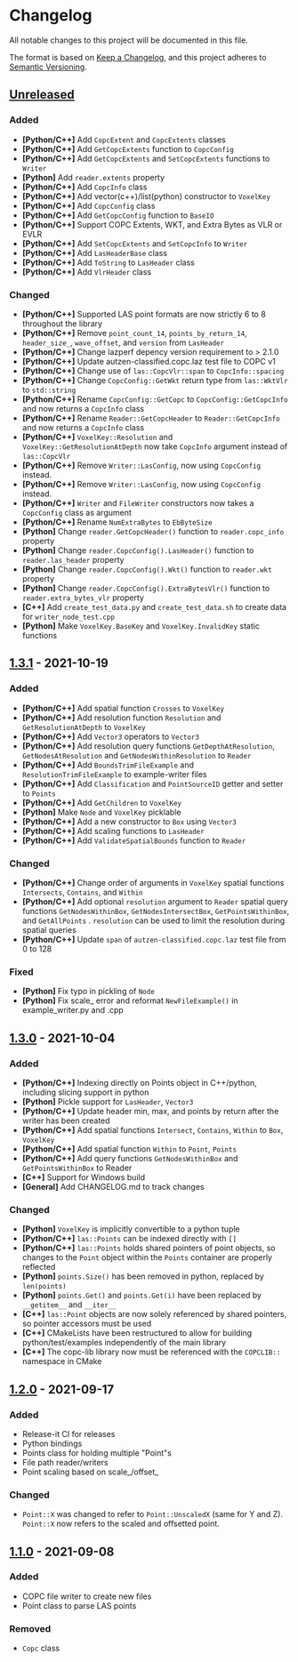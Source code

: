 # Changelog

All notable changes to this project will be documented in this file.

The format is based on [Keep a Changelog](https://keepachangelog.com/en/1.0.0/),
and this project adheres to [Semantic Versioning](https://semver.org/spec/v2.0.0.html).

## [Unreleased]

### Added

- **\[Python/C++\]** Add `CopcExtent` and `CopcExtents` classes
- **\[Python/C++\]** Add `GetCopcExtents` function to `CopcConfig`
- **\[Python/C++\]** Add `GetCopcExtents` and `SetCopcExtents` functions to `Writer`
- **\[Python\]** Add `reader.extents` property
- **\[Python/C++\]** Add `CopcInfo` class
- **\[Python/C++\]** Add vector(c++)/list(python) constructor to `VoxelKey`
- **\[Python/C++\]** Add `CopcConfig` class
- **\[Python/C++\]** Add `GetCopcConfig` function to `BaseIO`
- **\[Python/C++\]** Support COPC Extents, WKT, and Extra Bytes as VLR or EVLR
- **\[Python/C++\]** Add `SetCopcExtents` and `SetCopcInfo` to `Writer`
- **\[Python/C++\]** Add `LasHeaderBase` class
- **\[Python/C++\]** Add `ToString` to `LasHeader` class
- **\[Python/C++\]** Add `VlrHeader` class

### Changed

- **\[Python/C++\]** Supported LAS point formats are now strictly 6 to 8 throughout the library
- **\[Python/C++\]** Remove `point_count_14`, `points_by_return_14`, `header_size_`, `wave_offset`, and `version` from `LasHeader`
- **\[Python/C++\]** Change lazperf depency version requirement to > 2.1.0
- **\[Python/C++\]** Update autzen-classified.copc.laz test file to COPC v1
- **\[Python/C++\]** Change use of `las::CopcVlr::span` to `CopcInfo::spacing`
- **\[Python/C++\]** Change `CopcConfig::GetWkt` return type from `las::WktVlr` to `std::string`
- **\[Python/C++\]** Rename `CopcConfig::GetCopc` to `CopcConfig::GetCopcInfo` and now returns a `CopcInfo` class
- **\[Python/C++\]** Rename `Reader::GetCopcHeader` to `Reader::GetCopcInfo` and now returns a `CopcInfo` class
- **\[Python/C++\]** `VoxelKey::Resolution` and `VoxelKey::GetResolutionAtDepth`  now take `CopcInfo` argument instead of `las::CopcVlr`
- **\[Python/C++\]** Remove `Writer::LasConfig`, now using `CopcConfig` instead.
- **\[Python/C++\]** Remove `Writer::LasConfig`, now using `CopcConfig` instead.
- **\[Python/C++\]** `Writer` and `FileWriter` constructors now takes a `CopcConfig` class as argument
- **\[Python/C++\]** Rename `NumExtraBytes` to `EbByteSize`
- **\[Python\]** Change `reader.GetCopcHeader()` function to `reader.copc_info` property
- **\[Python\]** Change `reader.CopcConfig().LasHeader()` function to `reader.las_header` property
- **\[Python\]** Change `reader.CopcConfig().Wkt()` function to `reader.wkt` property
- **\[Python\]** Change `reader.CopcConfig().ExtraBytesVlr()` function to `reader.extra_bytes_vlr` property
- **\[C++\]** Add `create_test_data.py` and `create_test_data.sh` to create data for `writer_node_test.cpp`
- **\[Python\]** Make `VoxelKey.BaseKey` and `VoxelKey.InvalidKey` static functions

## [1.3.1] - 2021-10-19

### Added

- **\[Python/C++\]** Add spatial function `Crosses` to `VoxelKey`
- **\[Python/C++\]** Add resolution function `Resolution` and `GetResolutionAtDepth` to `VoxelKey`
- **\[Python/C++\]** Add `Vector3` operators to `Vector3`
- **\[Python/C++\]** Add resolution query functions `GetDepthAtResolution`, `GetNodesAtResolution` and `GetNodesWithinResolution` to `Reader`
- **\[Python/C++\]** Add `BoundsTrimFileExample` and `ResolutionTrimFileExample` to example-writer files
- **\[Python/C++\]** Add `Classification` and `PointSourceID` getter and setter to `Points`
- **\[Python/C++\]** Add `GetChildren` to `VoxelKey`
- **\[Python\]** Make `Node` and `VoxelKey` picklable
- **\[Python/C++\]** Add a new constructor to `Box` using `Vector3`
- **\[Python/C++\]** Add scaling functions to `LasHeader`
- **\[Python/C++\]** Add `ValidateSpatialBounds` function to `Reader`

### Changed

- **\[Python/C++\]** Change order of arguments in `VoxelKey` spatial functions `Intersects`, `Contains`, and `Within`
- **\[Python/C++\]** Add optional `resolution` argument to `Reader` spatial query functions `GetNodesWithinBox`, `GetNodesIntersectBox`, `GetPointsWithinBox`, and `GetAllPoints` . `resolution` can be used to limit the resolution during spatial queries
- **\[Python/C++\]** Update `span` of `autzen-classified.copc.laz` test file from 0 to 128

### Fixed

- **\[Python\]** Fix typo in pickling of `Node`
- **\[Python\]** Fix scale_ error and reformat `NewFileExample()` in example_writer.py and .cpp

## [1.3.0] - 2021-10-04

### Added

- **\[Python/C++\]** Indexing directly on Points object in C++/python, including slicing support in python
- **\[Python\]** Pickle support for `LasHeader`, `Vector3`
- **\[Python/C++\]** Update header min, max, and points by return after the writer has been created
- **\[Python/C++\]** Add spatial functions `Intersect`, `Contains`, `Within` to `Box`, `VoxelKey`
- **\[Python/C++\]** Add spatial function `Within` to `Point`, `Points`
- **\[Python/C++\]** Add query functions `GetNodesWithinBox` and `GetPointsWithinBox` to Reader
- **\[C++\]** Support for Windows build
- **\[General\]** Add CHANGELOG.md to track changes

### Changed

- **\[Python\]** `VoxelKey` is implicitly convertible to a python tuple
- **\[Python/C++\]** `las::Points` can be indexed directly with `[]`
- **\[Python/C++\]** `las::Points` holds shared pointers of point objects, so changes to the `Point` object within the `Points` container are properly reflected
- **\[Python\]** `points.Size()` has been removed in python, replaced by `len(points)`
- **\[Python\]** `points.Get()` and `points.Get(i)` have been replaced by `__getitem__` and `__iter__`
- **\[C++\]** `las::Point` objects are now solely referenced by shared pointers, so pointer accessors must be used
- **\[C++\]** CMakeLists have been restructured to allow for building python/test/examples independently of the main library
- **\[C++\]** The copc-lib library now must be referenced with the `COPCLIB::` namespace in CMake

## [1.2.0] - 2021-09-17

### Added

- Release-it CI for releases
- Python bindings
- Points class for holding multiple "Point"s
- File path reader/writers
- Point scaling based on scale_/offset_

### Changed

- `Point::X` was changed to refer to `Point::UnscaledX` (same for Y and Z). `Point::X` now refers to the scaled and offsetted point.

## [1.1.0] - 2021-09-08

### Added

- COPC file writer to create new files
- Point class to parse LAS points

### Removed

- `Copc` class

[1.1.0]: https://github.com/RockRobotic/copc-lib/compare/v1.0...v1.1.0
[1.2.0]: https://github.com/RockRobotic/copc-lib/compare/v1.1.0...v1.2.0
[1.3.1]: https://github.com/RockRobotic/copc-lib/compare/v1.3.0...v1.3.1
[1.3.0]: https://github.com/RockRobotic/copc-lib/compare/v1.2.0...v1.3.0
[Unreleased]: https://github.com/RockRobotic/copc-lib/compare/v1.3.1...HEAD
